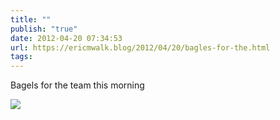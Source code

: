```yaml
---
title: ""
publish: "true"
date: 2012-04-20 07:34:53
url: https://ericmwalk.blog/2012/04/20/bagles-for-the.html
tags: 
---
```


Bagels for the team this morning

![](https://ericmwalk.blog/uploads/2022/186c6ffb78.jpg)